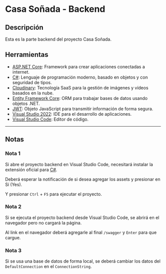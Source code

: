 # Casa Soñada - Backend

## Descripción

Esta es la parte backend del proyecto Casa Soñada.

## Herramientas

- [ASP.NET Core](https://learn.microsoft.com/en-us/aspnet/core/introduction-to-aspnet-core?view=aspnetcore-7.0): Framework para crear aplicaciones conectadas a internet.
- [C#](https://learn.microsoft.com/en-us/dotnet/csharp/): Lenguaje de programación moderno, basado en objetos y con seguridad de tipos.
- [Cloudinary](https://cloudinary.com/): Tecnología SaaS para la gestión de imágenes y vídeos basados en la nube.
- [Entity Framework Core](https://learn.microsoft.com/en-us/ef/core/): ORM para trabajar bases de datos usando objetos .NET.
- [JWT](https://jwt.io/): Objeto JavaScript para transmitir información de forma segura.
- [Visual Studio 2022](https://visualstudio.microsoft.com/vs/): IDE para el desarrollo de aplicaciones.
- [Visual Studio Code](https://code.visualstudio.com/): Editor de código.

---

## Notas

### Nota 1

Si abre el proyecto backend en Visual Studio Code, necesitará instalar la extensión oficial para [C#](https://marketplace.visualstudio.com/items?itemName=ms-dotnettools.csharp).

Deberá esperar la notificación de si desea agregar los assets y presionar en Sí (Yes).

Y presionar `Ctrl` + `F5` para ejecutar el proyecto.

### Nota 2

Si se ejecuta el proyecto backend desde Visual Studio Code, se abrirá en el navegador pero no cargará la página.

Al link en el navegador deberá agregarle al final `/swagger` y `Enter` para que cargue.

### Nota 3

Si se usa una base de datos de forma local, se deberá cambiar los datos del `DefaultConnection` en el `ConnectionString`.
